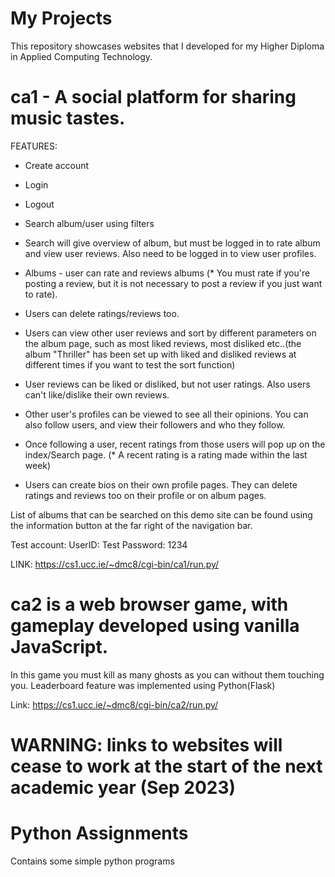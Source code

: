 # My Projects
This repository showcases websites that I developed for my Higher Diploma in Applied Computing Technology.

# ca1 - A social platform for sharing music tastes.

FEATURES:

* Create account

* Login

* Logout

* Search album/user using filters

* Search will give overview of album, but must be logged in to rate album and view user reviews. Also need to be logged in to view user profiles.

* Albums - user can rate and reviews albums (* You must rate if you're posting a review, but it is not necessary to post a review if you just want to rate). 

* Users can delete ratings/reviews too.

* Users can view other user reviews and sort by different parameters on the album page, such as most liked reviews, most disliked etc..(the album "Thriller" has been set up with liked  and disliked reviews at different times if you want to test the sort function)

* User reviews can be liked or disliked, but not user ratings. Also users can't like/dislike their own reviews.


* Other user's profiles can be viewed to see all their opinions. You can also follow users, and view their followers and who they follow.


* Once following a user, recent ratings from those users will pop up on the index/Search page. (* A recent rating is a rating made within the last week)


* Users can create bios on their own profile pages. They can delete ratings and reviews too on their profile or on album pages.
                                                 
List of albums that can be searched on this demo site can be found using the information button at the far right of the navigation bar.

Test account:
UserID: Test
Password: 1234 

LINK: https://cs1.ucc.ie/~dmc8/cgi-bin/ca1/run.py/ 

# ca2 is a web browser game, with gameplay developed using vanilla JavaScript.

In this game you must kill as many ghosts as you can without them touching you.
Leaderboard feature was implemented using Python(Flask)

Link: https://cs1.ucc.ie/~dmc8/cgi-bin/ca2/run.py/

# WARNING: links to websites will cease to work at the start of the next academic year (Sep 2023)

# Python Assignments
Contains some simple python programs




